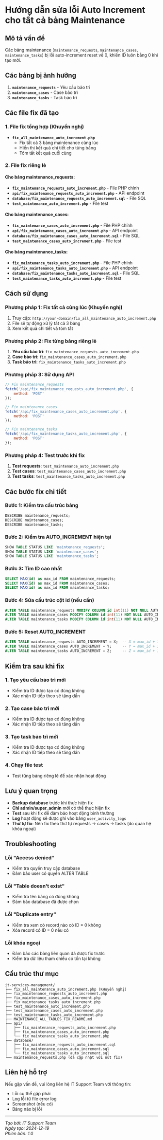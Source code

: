 # Hướng dẫn sửa lỗi Auto Increment cho tất cả bảng Maintenance

## Mô tả vấn đề
Các bảng maintenance (`maintenance_requests`, `maintenance_cases`, `maintenance_tasks`) bị lỗi auto-increment reset về 0, khiến ID luôn bằng 0 khi tạo mới.

## Các bảng bị ảnh hưởng
1. **`maintenance_requests`** - Yêu cầu bảo trì
2. **`maintenance_cases`** - Case bảo trì  
3. **`maintenance_tasks`** - Task bảo trì

## Các file fix đã tạo

### 1. File fix tổng hợp (Khuyến nghị)
- **`fix_all_maintenance_auto_increment.php`**
  - Fix tất cả 3 bảng maintenance cùng lúc
  - Hiển thị kết quả chi tiết cho từng bảng
  - Tóm tắt kết quả cuối cùng

### 2. File fix riêng lẻ

#### Cho bảng maintenance_requests:
- **`fix_maintenance_requests_auto_increment.php`** - File PHP chính
- **`api/fix_maintenance_requests_auto_increment.php`** - API endpoint
- **`database/fix_maintenance_requests_auto_increment.sql`** - File SQL
- **`test_maintenance_auto_increment.php`** - File test

#### Cho bảng maintenance_cases:
- **`fix_maintenance_cases_auto_increment.php`** - File PHP chính
- **`api/fix_maintenance_cases_auto_increment.php`** - API endpoint
- **`database/fix_maintenance_cases_auto_increment.sql`** - File SQL
- **`test_maintenance_cases_auto_increment.php`** - File test

#### Cho bảng maintenance_tasks:
- **`fix_maintenance_tasks_auto_increment.php`** - File PHP chính
- **`api/fix_maintenance_tasks_auto_increment.php`** - API endpoint
- **`database/fix_maintenance_tasks_auto_increment.sql`** - File SQL
- **`test_maintenance_tasks_auto_increment.php`** - File test

## Cách sử dụng

### Phương pháp 1: Fix tất cả cùng lúc (Khuyến nghị)
1. Truy cập: `http://your-domain/fix_all_maintenance_auto_increment.php`
2. File sẽ tự động xử lý tất cả 3 bảng
3. Xem kết quả chi tiết và tóm tắt

### Phương pháp 2: Fix từng bảng riêng lẻ
1. **Yêu cầu bảo trì**: `fix_maintenance_requests_auto_increment.php`
2. **Case bảo trì**: `fix_maintenance_cases_auto_increment.php`
3. **Task bảo trì**: `fix_maintenance_tasks_auto_increment.php`

### Phương pháp 3: Sử dụng API
```javascript
// Fix maintenance_requests
fetch('/api/fix_maintenance_requests_auto_increment.php', {
    method: 'POST'
});

// Fix maintenance_cases
fetch('/api/fix_maintenance_cases_auto_increment.php', {
    method: 'POST'
});

// Fix maintenance_tasks
fetch('/api/fix_maintenance_tasks_auto_increment.php', {
    method: 'POST'
});
```

### Phương pháp 4: Test trước khi fix
1. **Test requests**: `test_maintenance_auto_increment.php`
2. **Test cases**: `test_maintenance_cases_auto_increment.php`
3. **Test tasks**: `test_maintenance_tasks_auto_increment.php`

## Các bước fix chi tiết

### Bước 1: Kiểm tra cấu trúc bảng
```sql
DESCRIBE maintenance_requests;
DESCRIBE maintenance_cases;
DESCRIBE maintenance_tasks;
```

### Bước 2: Kiểm tra AUTO_INCREMENT hiện tại
```sql
SHOW TABLE STATUS LIKE 'maintenance_requests';
SHOW TABLE STATUS LIKE 'maintenance_cases';
SHOW TABLE STATUS LIKE 'maintenance_tasks';
```

### Bước 3: Tìm ID cao nhất
```sql
SELECT MAX(id) as max_id FROM maintenance_requests;
SELECT MAX(id) as max_id FROM maintenance_cases;
SELECT MAX(id) as max_id FROM maintenance_tasks;
```

### Bước 4: Sửa cấu trúc cột id (nếu cần)
```sql
ALTER TABLE maintenance_requests MODIFY COLUMN id int(11) NOT NULL AUTO_INCREMENT PRIMARY KEY;
ALTER TABLE maintenance_cases MODIFY COLUMN id int(11) NOT NULL AUTO_INCREMENT PRIMARY KEY;
ALTER TABLE maintenance_tasks MODIFY COLUMN id int(11) NOT NULL AUTO_INCREMENT PRIMARY KEY;
```

### Bước 5: Reset AUTO_INCREMENT
```sql
ALTER TABLE maintenance_requests AUTO_INCREMENT = X;  -- X = max_id + 1
ALTER TABLE maintenance_cases AUTO_INCREMENT = Y;     -- Y = max_id + 1
ALTER TABLE maintenance_tasks AUTO_INCREMENT = Z;     -- Z = max_id + 1
```

## Kiểm tra sau khi fix

### 1. Tạo yêu cầu bảo trì mới
- Kiểm tra ID được tạo có đúng không
- Xác nhận ID tiếp theo sẽ tăng dần

### 2. Tạo case bảo trì mới
- Kiểm tra ID được tạo có đúng không
- Xác nhận ID tiếp theo sẽ tăng dần

### 3. Tạo task bảo trì mới
- Kiểm tra ID được tạo có đúng không
- Xác nhận ID tiếp theo sẽ tăng dần

### 4. Chạy file test
- Test từng bảng riêng lẻ để xác nhận hoạt động

## Lưu ý quan trọng

- **Backup database** trước khi thực hiện fix
- **Chỉ admin/super_admin** mới có thể thực hiện fix
- **Test** sau khi fix để đảm bảo hoạt động bình thường
- **Log** hoạt động sẽ được ghi vào bảng `user_activity_logs`
- **Thứ tự fix**: Nên fix theo thứ tự requests → cases → tasks (do quan hệ khóa ngoại)

## Troubleshooting

### Lỗi "Access denied"
- Kiểm tra quyền truy cập database
- Đảm bảo user có quyền ALTER TABLE

### Lỗi "Table doesn't exist"
- Kiểm tra tên bảng có đúng không
- Đảm bảo database đã được chọn

### Lỗi "Duplicate entry"
- Kiểm tra xem có record nào có ID = 0 không
- Xóa record có ID = 0 nếu có

### Lỗi khóa ngoại
- Đảm bảo các bảng liên quan đã được fix trước
- Kiểm tra dữ liệu tham chiếu có tồn tại không

## Cấu trúc thư mục

```
it-services-management/
├── fix_all_maintenance_auto_increment.php (KHuyến nghị)
├── fix_maintenance_requests_auto_increment.php
├── fix_maintenance_cases_auto_increment.php
├── fix_maintenance_tasks_auto_increment.php
├── test_maintenance_auto_increment.php
├── test_maintenance_cases_auto_increment.php
├── test_maintenance_tasks_auto_increment.php
├── MAINTENANCE_ALL_TABLES_FIX_README.md
├── api/
│   ├── fix_maintenance_requests_auto_increment.php
│   ├── fix_maintenance_cases_auto_increment.php
│   └── fix_maintenance_tasks_auto_increment.php
├── database/
│   ├── fix_maintenance_requests_auto_increment.sql
│   ├── fix_maintenance_cases_auto_increment.sql
│   └── fix_maintenance_tasks_auto_increment.sql
└── maintenance_requests.php (đã cập nhật với nút fix)
```

## Liên hệ hỗ trợ

Nếu gặp vấn đề, vui lòng liên hệ IT Support Team với thông tin:
- Lỗi cụ thể gặp phải
- Log lỗi từ file error log
- Screenshot (nếu có)
- Bảng nào bị lỗi

---
*Tạo bởi: IT Support Team*  
*Ngày tạo: 2024-12-19*  
*Phiên bản: 1.0*
